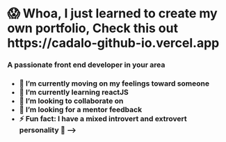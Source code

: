 <H1> 😱 Whoa, I just learned to create my own portfolio, Check this out https://cadalo-github-io.vercel.app </H1> 
<H3> A passionate front end developer in your area <h3>

- 🔭 I’m currently moving on my feelings toward someone
- 🌱 I’m currently learning reactJS
- 👯 I’m looking to collaborate on 
- 🤔 I’m looking for a mentor feedback
- ⚡ Fun fact: I have a mixed introvert and extrovert personality 🤠
-->
